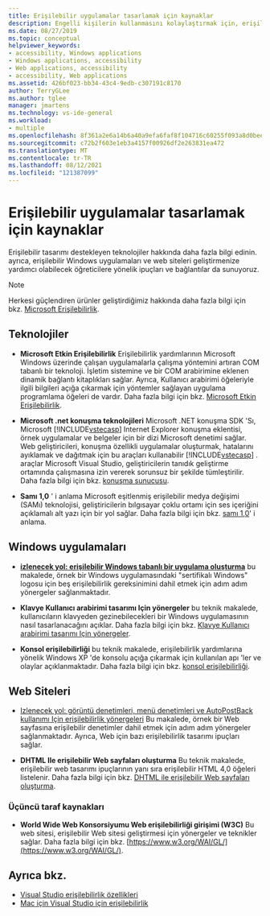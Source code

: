 ```yaml
---
title: Erişilebilir uygulamalar tasarlamak için kaynaklar
description: Engelli kişilerin kullanmasını kolaylaştırmak için, erişilebilir uygulamalar oluşturmayı öğrenin.
ms.date: 08/27/2019
ms.topic: conceptual
helpviewer_keywords:
- accessibility, Windows applications
- Windows applications, accessibility
- Web applications, accessibility
- accessibility, Web applications
ms.assetid: 426bf023-bb34-43c4-9edb-c307191c8170
author: TerryGLee
ms.author: tglee
manager: jmartens
ms.technology: vs-ide-general
ms.workload:
- multiple
ms.openlocfilehash: 8f361a2e6a14b6a40a9efa6faf8f104716c60255f093a8d0bee1d2d234b11f6c
ms.sourcegitcommit: c72b2f603e1eb3a4157f00926df2e263831ea472
ms.translationtype: MT
ms.contentlocale: tr-TR
ms.lasthandoff: 08/12/2021
ms.locfileid: "121387099"
---
```

# <a name="resources-for-designing-accessible-applications"></a>Erişilebilir uygulamalar tasarlamak için kaynaklar

Erişilebilir tasarımı destekleyen teknolojiler hakkında daha fazla bilgi edinin. ayrıca, erişilebilir Windows uygulamaları ve web siteleri geliştirmenize yardımcı olabilecek öğreticilere yönelik ipuçları ve bağlantılar da sunuyoruz.

>[!NOTE]
>Herkesi güçlendiren ürünler geliştirdiğimiz hakkında daha fazla bilgi için bkz. [Microsoft Erişilebilirlik](https://www.microsoft.com/accessibility/).

## <a name="technologies"></a>Teknolojiler

* **Microsoft Etkin Erişilebilirlik** Erişilebilirlik yardımlarının Microsoft Windows üzerinde çalışan uygulamalarla çalışma yöntemini artıran COM tabanlı bir teknoloji. İşletim sistemine ve bir COM arabirimine eklenen dinamik bağlantı kitaplıkları sağlar. Ayrıca, Kullanıcı arabirimi öğeleriyle ilgili bilgileri açığa çıkarmak için yöntemler sağlayan uygulama programlama öğeleri de vardır. Daha fazla bilgi için bkz. [Microsoft Etkin Erişilebilirlik](/windows/desktop/WinAuto/microsoft-active-accessibility).

* **Microsoft .net konuşma teknolojileri** Microsoft .NET konuşma SDK 'Sı, Microsoft [!INCLUDE[vstecasp](../../code-quality/includes/vstecasp_md.md)] Internet Explorer konuşma eklentisi, örnek uygulamalar ve belgeler için bir dizi Microsoft denetimi sağlar. Web geliştiricileri, konuşma özellikli uygulamalar oluşturmak, hatalarını ayıklamak ve dağıtmak için bu araçları kullanabilir [!INCLUDE[vstecasp](../../code-quality/includes/vstecasp_md.md)] . araçlar Microsoft Visual Studio, geliştiricilerin tanıdık geliştirme ortamında çalışmasına izin vererek sorunsuz bir şekilde tümleştirilir. Daha fazla bilgi için bkz. [konuşma sunucusu](/previous-versions/office/developer/speech-technologies/ms950383\(v\=msdn.10\)).

* **Samı 1,0** ' i anlama Microsoft eşitlenmiş erişilebilir medya değişimi (SAMı) teknolojisi, geliştiricilerin bılgısayar çoklu ortamı için ses içeriğini açıklamalı alt yazı için bir yol sağlar. Daha fazla bilgi için bkz. [samı 1,0](/previous-versions/windows/desktop/dnacc/understanding-sami-1.0)' i anlama.

## <a name="windows-applications"></a>Windows uygulamaları

* **[izlenecek yol: erişilebilir Windows tabanlı bir uygulama oluşturma](/dotnet/framework/winforms/advanced/walkthrough-creating-an-accessible-windows-based-application)** bu makalede, örnek bir Windows uygulamasındaki "sertifikalı Windows" logosu için beş erişilebilirlik gereksinimini dahil etmek için adım adım yönergeler sağlanmaktadır.

* **Klavye Kullanıcı arabirimi tasarımı Için yönergeler** bu teknik makalede, kullanıcıların klavyeden gezinebilecekleri bir Windows uygulamasının nasıl tasarlanacağını açıklar. Daha fazla bilgi için bkz. [Klavye Kullanıcı arabirimi tasarımı Için yönergeler](/previous-versions/windows/desktop/dnacc/guidelines-for-keyboard-user-interface-design).

* **Konsol erişilebilirliği** bu teknik makalede, erişilebilirlik yardımlarına yönelik Windows XP 'de konsolu açığa çıkarmak için kullanılan apı 'ler ve olaylar açıklanmaktadır. Daha fazla bilgi için bkz. [konsol erişilebilirliği](/previous-versions/windows/desktop/dnacc/console-accessibility).

## <a name="websites"></a>Web Siteleri

- [Izlenecek yol: görüntü denetimleri, menü denetimleri ve AutoPostBack kullanımı Için erişilebilirlik yönergeleri](/previous-versions/3has1x30(v=vs.140)) Bu makalede, örnek bir Web sayfasına erişilebilir denetimler dahil etmek için adım adım yönergeler sağlanmaktadır. Ayrıca, Web için bazı erişilebilirlik tasarımı ipuçları sağlar.

- **DHTML Ile erişilebilir Web sayfaları oluşturma** Bu teknik makalede, erişilebilir web tasarımı ipuçlarının yanı sıra erişilebilir HTML 4,0 öğeleri listelenir. Daha fazla bilgi için bkz. [DHTML ile erişilebilir Web sayfaları oluşturma](/previous-versions//ms528445(v=vs.85)).

### <a name="third-party-resources"></a>Üçüncü taraf kaynakları

- **World Wide Web Konsorsiyumu Web erişilebilirliği girişimi (W3C)** Bu web sitesi, erişilebilir Web sitesi geliştirmesi için yönergeler ve teknikler sağlar. Daha fazla bilgi için bkz. [https://www.w3.org/WAI/GL/](https://www.w3.org/WAI/GL/).

## <a name="see-also"></a>Ayrıca bkz.

* [Visual Studio erişilebilirlik özellikleri](../../ide/reference/accessibility-features-of-visual-studio.md)
* [Mac için Visual Studio için erişilebilirlik](/visualstudio/mac/accessibility/)